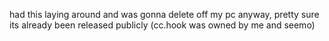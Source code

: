 had this laying around and was gonna delete off my pc anyway, pretty sure its already been released publicly (cc.hook was owned by me and seemo)
